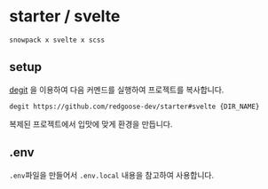 # starter / svelte

`snowpack x svelte x scss`

## setup

[degit](https://github.com/Rich-Harris/degit) 을 이용하여 다음 커멘드를 실행하여 프로젝트를 복사합니다.

```shell
degit https://github.com/redgoose-dev/starter#svelte {DIR_NAME}
```

복제된 프로젝트에서 입맛에 맞게 환경을 만듭니다.


## .env

`.env`파일을 만들어서 `.env.local` 내용을 참고하여 사용합니다.

